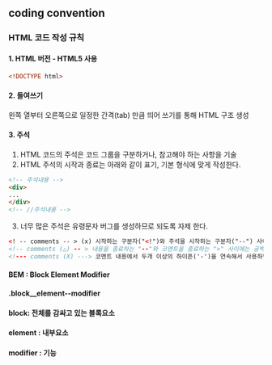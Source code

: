 ## coding convention

### HTML 코드 작성 규칙
#### 1. HTML 버전 - HTML5 사용
```html
<!DOCTYPE html>
```
#### 2. 들여쓰기
왼쪽 열부터 오른쪽으로 일정한 간격(tab) 만큼 띄어 쓰기를 통해 HTML 구조 생성

#### 3. 주석
1) HTML 코드의 주석은 코드 그룹을 구분하거나, 참고해야 하는 사항을 기술
2) HTML 주석의 시작과 종료는 아래와 같이 표기, 기본 형식에 맞게 작성한다.

```html
<!-- 주석내용 -->
<div>
...
</div>
<!-- //주석내용 -->
```

3) 너무 많은 주석은 유령문자 버그를 생성하므로 되도록 자제 한다.
```html
<! -- comments -- > (x) 시작하는 구분자("<!")와 주석을 시작하는 구분자("--") 사이에는 공백 문자(white space)가 올 수 없다.
<!-- comments (△) -- > 내용을 종료하는 "--"와 코멘트을 종료하는 ">" 사이에는 공백 문자(white space)가 올 수 있다.
<!--- comments (X) ---> 코멘트 내용에서 두개 이상의 하이픈('-')을 연속해서 사용하면 안된다.
```

#### BEM : Block Element Modifier

#### .block__element--modifier

#### block: 전체를 감싸고 있는 블록요소

#### element : 내부요소

#### modifier : 기능
